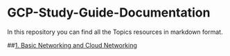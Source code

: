 # GCP-Study-Guide-Documentation 

In this repository you can find all the Topics resources in markdown format.

##[1. Basic Networking and Cloud Networking](https://github.com/HasanTareq73/GCP-Study-Guide/blob/7e5c409fe2b9fa5a689de23851931dadb23ec890/Basic%20Networking%20and%20Cloud%20Networking/README.md)
